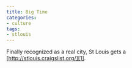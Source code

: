 ```yaml
---
title: Big Time
categories:
- culture
tags:
- stlouis
---
```


Finally recognized as a real city, St Louis gets a [http://stlouis.craigslist.org/][1].

   [1]: http://stlouis.craigslist.org/
